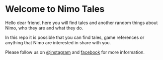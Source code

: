 # Welcome to Nimo Tales
Hello dear friend, here you will find tales and another random things about Nimo, who they are and what they do.

In this repo it is possible that you can find tales, game references or anything that Nimo are interested in share with you.

Please follow us on [@instagram](https://www.instagram.com/nimotales/) and [facebook](https://www.facebook.com/nimotales/) for more information.